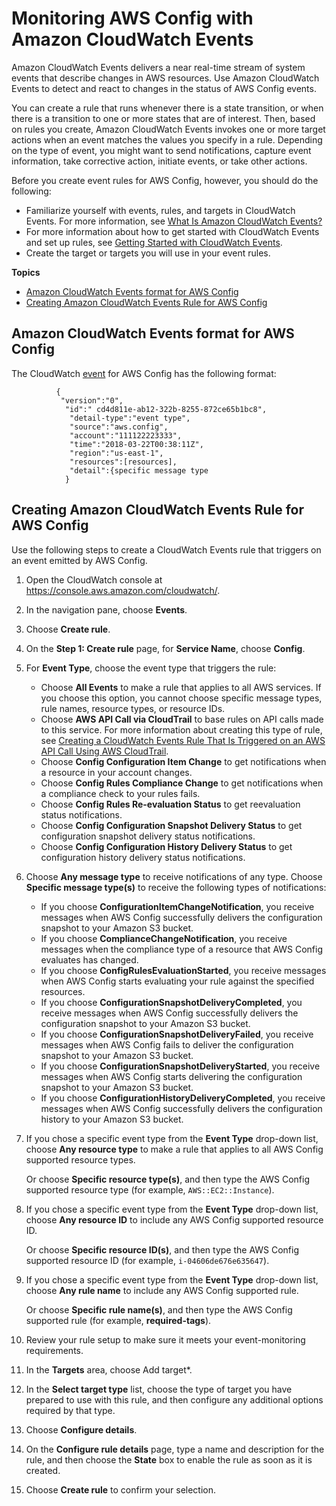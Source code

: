 # Monitoring AWS Config with Amazon CloudWatch Events<a name="monitor-config-with-cloudwatchevents"></a>

Amazon CloudWatch Events delivers a near real\-time stream of system events that describe changes in AWS resources\. Use Amazon CloudWatch Events to detect and react to changes in the status of AWS Config events\.

You can create a rule that runs whenever there is a state transition, or when there is a transition to one or more states that are of interest\. Then, based on rules you create, Amazon CloudWatch Events invokes one or more target actions when an event matches the values you specify in a rule\. Depending on the type of event, you might want to send notifications, capture event information, take corrective action, initiate events, or take other actions\. 

Before you create event rules for AWS Config, however, you should do the following: 
+ Familiarize yourself with events, rules, and targets in CloudWatch Events\. For more information, see [What Is Amazon CloudWatch Events?](https://docs.aws.amazon.com/AmazonCloudWatch/latest/events/WhatIsCloudWatchEvents.html)
+ For more information about how to get started with CloudWatch Events and set up rules, see [Getting Started with CloudWatch Events](https://docs.aws.amazon.com/AmazonCloudWatch/latest/events/CWE_GettingStarted.html)\.
+ Create the target or targets you will use in your event rules\.

**Topics**
+ [Amazon CloudWatch Events format for AWS Config](#cloudwatch-event-format-for-awsconfig)
+ [Creating Amazon CloudWatch Events Rule for AWS Config](#create-cloudwatch-events-rule-for-awsconfig)

## Amazon CloudWatch Events format for AWS Config<a name="cloudwatch-event-format-for-awsconfig"></a>

The CloudWatch [event](https://docs.aws.amazon.com/AmazonCloudWatch/latest/events/CloudWatchEventsandEventPatterns.html) for AWS Config has the following format:

```
          {
           "version":"0",
            "id":" cd4d811e-ab12-322b-8255-872ce65b1bc8",
             "detail-type":"event type",
             "source":"aws.config",
             "account":"111122223333",
             "time":"2018-03-22T00:38:11Z",
             "region":"us-east-1",
             "resources":[resources],
             "detail":{specific message type
            }
```

## Creating Amazon CloudWatch Events Rule for AWS Config<a name="create-cloudwatch-events-rule-for-awsconfig"></a>

Use the following steps to create a CloudWatch Events rule that triggers on an event emitted by AWS Config\.

1. Open the CloudWatch console at [https://console\.aws\.amazon\.com/cloudwatch/]()\.

1. In the navigation pane, choose **Events**\.

1. Choose **Create rule**\.

1. On the **Step 1: Create rule** page, for **Service Name**, choose **Config**\.

1. For **Event Type**, choose the event type that triggers the rule:
   + Choose **All Events** to make a rule that applies to all AWS services\. If you choose this option, you cannot choose specific message types, rule names, resource types, or resource IDs\.
   + Choose **AWS API Call via CloudTrail** to base rules on API calls made to this service\. For more information about creating this type of rule, see [Creating a CloudWatch Events Rule That Is Triggered on an AWS API Call Using AWS CloudTrail](https://docs.aws.amazon.com/AmazonCloudWatch/latest/events/Create-CloudWatch-Events-CloudTrail-Rule.html)\.
   + Choose **Config Configuration Item Change** to get notifications when a resource in your account changes\.
   + Choose **Config Rules Compliance Change** to get notifications when a compliance check to your rules fails\.
   + Choose **Config Rules Re\-evaluation Status** to get reevaluation status notifications\. 
   + Choose **Config Configuration Snapshot Delivery Status** to get configuration snapshot delivery status notifications\.
   + Choose **Config Configuration History Delivery Status** to get configuration history delivery status notifications\.

1. Choose **Any message type** to receive notifications of any type\. Choose **Specific message type\(s\)** to receive the following types of notifications:
   + If you choose **ConfigurationItemChangeNotification**, you receive messages when AWS Config successfully delivers the configuration snapshot to your Amazon S3 bucket\.
   + If you choose **ComplianceChangeNotification**, you receive messages when the compliance type of a resource that AWS Config evaluates has changed\.
   + If you choose **ConfigRulesEvaluationStarted**, you receive messages when AWS Config starts evaluating your rule against the specified resources\.
   + If you choose **ConfigurationSnapshotDeliveryCompleted**, you receive messages when AWS Config successfully delivers the configuration snapshot to your Amazon S3 bucket\.
   + If you choose **ConfigurationSnapshotDeliveryFailed**, you receive messages when AWS Config fails to deliver the configuration snapshot to your Amazon S3 bucket\.
   + If you choose **ConfigurationSnapshotDeliveryStarted**, you receive messages when AWS Config starts delivering the configuration snapshot to your Amazon S3 bucket\.
   + If you choose **ConfigurationHistoryDeliveryCompleted**, you receive messages when AWS Config successfully delivers the configuration history to your Amazon S3 bucket\.

1. If you chose a specific event type from the **Event Type** drop\-down list, choose **Any resource type** to make a rule that applies to all AWS Config supported resource types\.

   Or choose **Specific resource type\(s\)**, and then type the AWS Config supported resource type \(for example, `AWS::EC2::Instance`\)\.

1. If you chose a specific event type from the **Event Type** drop\-down list, choose **Any resource ID** to include any AWS Config supported resource ID\.

   Or choose **Specific resource ID\(s\)**, and then type the AWS Config supported resource ID \(for example, `i-04606de676e635647`\)\.

1. If you chose a specific event type from the **Event Type** drop\-down list, choose **Any rule name** to include any AWS Config supported rule\.

   Or choose **Specific rule name\(s\)**, and then type the AWS Config supported rule \(for example, **required\-tags**\)\.

1. Review your rule setup to make sure it meets your event\-monitoring requirements\.

1. In the **Targets** area, choose Add target\*\.

1. In the **Select target type** list, choose the type of target you have prepared to use with this rule, and then configure any additional options required by that type\.

1. Choose **Configure details**\.

1. On the **Configure rule details** page, type a name and description for the rule, and then choose the **State** box to enable the rule as soon as it is created\.

1. Choose **Create rule** to confirm your selection\.